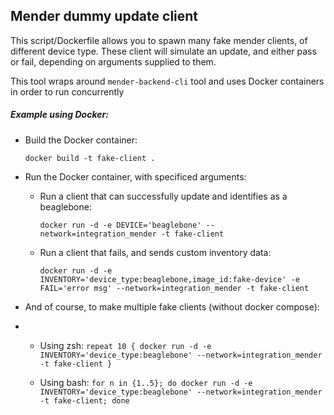 ## Mender dummy update client

This script/Dockerfile allows you to spawn many fake mender clients, of different device type. These client will simulate an update, and either pass or fail, depending on arguments supplied to them.

This tool wraps around `mender-backend-cli` tool and uses Docker containers in order to run concurrently

##### Example using Docker:

- Build the Docker container: 

    `docker build -t fake-client .`
- Run the Docker container, with specificed arguments:
    
    - Run a client that can successfully update and identifies as a beaglebone:
    
        `docker run -d -e DEVICE='beaglebone' --network=integration_mender -t fake-client`

    - Run a client that fails, and sends custom inventory data:
    
        `docker run -d -e INVENTORY='device_type:beaglebone,image_id:fake-device' -e FAIL='error msg' --network=integration_mender -t fake-client`

- And of course, to make multiple fake clients (without docker compose):
- 
    - Using zsh: `repeat 10 { docker run -d -e INVENTORY='device_type:beaglebone' --network=integration_mender -t fake-client }`


    - Using bash: `for n in {1..5}; do docker run -d -e INVENTORY='device_type:beaglebone' --network=integration_mender -t fake-client; done`

